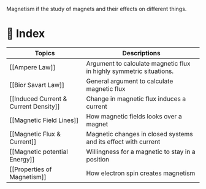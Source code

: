 Magnetism if the study of magnets and their effects on different things. 

# 🧭 Index

| Topics                                | Descriptions                                                        |
| ------------------------------------- | ------------------------------------------------------------------- |
| [[Ampere Law]]                        | Argument to calculate magnetic flux in highly symmetric situations. |
| [[Bior Savart Law]]                   | General argument to calculate magnetic flux                         |
| [[Induced Current & Current Density]] | Change in magnetic flux induces a current                           |
| [[Magnetic Field Lines]]              | How magnetic fields looks over a magnet                             |
| [[Magnetic Flux & Current]]           | Magnetic changes in closed systems and its effect with current      |
| [[Magnetic potential Energy]]         | Willingness for a magnetic to stay in a position                    |
| [[Properties of Magnetism]]           | How electron spin creates magnetism                                 |
